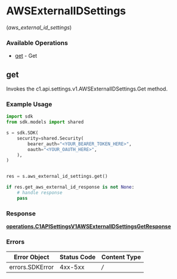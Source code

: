 # AWSExternalIDSettings
(*aws_external_id_settings*)

### Available Operations

* [get](#get) - Get

## get

Invokes the c1.api.settings.v1.AWSExternalIDSettings.Get method.

### Example Usage

```python
import sdk
from sdk.models import shared

s = sdk.SDK(
    security=shared.Security(
        bearer_auth="<YOUR_BEARER_TOKEN_HERE>",
        oauth="<YOUR_OAUTH_HERE>",
    ),
)


res = s.aws_external_id_settings.get()

if res.get_aws_external_id_response is not None:
    # handle response
    pass

```


### Response

**[operations.C1APISettingsV1AWSExternalIDSettingsGetResponse](../../models/operations/c1apisettingsv1awsexternalidsettingsgetresponse.md)**
### Errors

| Error Object    | Status Code     | Content Type    |
| --------------- | --------------- | --------------- |
| errors.SDKError | 4xx-5xx         | */*             |
